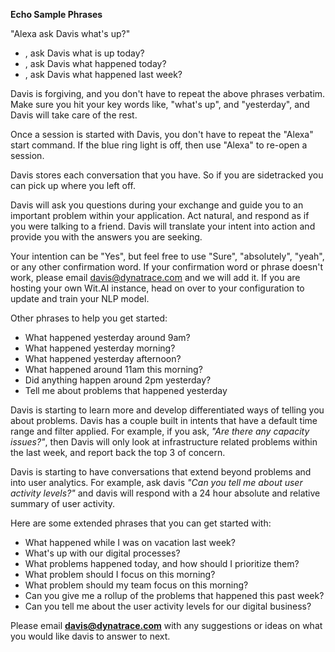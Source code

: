 **Echo Sample Phrases**

"Alexa ask Davis what's up?"

* , ask Davis what is up today?
* , ask Davis what happened today?
* , ask Davis what happened last week?

Davis is forgiving, and you don't have to repeat the above phrases verbatim. Make sure you hit your key words like, "what's up", and "yesterday", and Davis will take care of the rest.

Once a session is started with Davis, you don't have to repeat the "Alexa" start command. If the blue ring light is off, then use "Alexa" to re-open a session.

Davis stores each conversation that you have. So if you are sidetracked you can pick up where you left off.

Davis will ask you questions during your exchange and guide you to an important problem within your application. Act natural, and respond as if you were talking to a friend. Davis will translate your intent into action and provide you with the answers you are seeking.

Your intention can be "Yes", but feel free to use "Sure", "absolutely", "yeah", or any other confirmation word. If your confirmation word or phrase doesn't work, please email davis@dynatrace.com and we will add it. If you are hosting your own Wit.AI instance, head on over to your configuration to update and train your NLP model.

Other phrases to help you get started:

* What happened yesterday around 9am?
* What happened yesterday morning?
* What happened yesterday afternoon?
* What happened around 11am this morning?
* Did anything happen around 2pm yesterday?
* Tell me about problems that happened yesterday

Davis is starting to learn more and develop differentiated ways of telling you about problems. Davis has a couple built in intents that have a default time range and filter applied. For example,
if you ask, *"Are there any capacity issues?"*, then Davis will only look at infrastructure related problems within the last week, and report back the top 3 of concern.


Davis is starting to have conversations that extend beyond problems and into user analytics. For example, ask davis *"Can you tell me about user activity levels?"* and davis will respond with a 24 hour absolute and relative summary of user activity.

Here are some extended phrases that you can get started with:

* What happened while I was on vacation last week?
* What's up with our digital processes?
* What problems happened today, and how should I prioritize them?
* What problem should I focus on this morning?
* What problem should my team focus on this morning?
* Can you give me a rollup of the problems that happened this past week?
* Can you tell me about the user activity levels for our digital business?


Please email **[davis@dynatrace.com](mailto:davis@dynatrace.com)** with any suggestions or ideas on what you would like davis to answer to next.